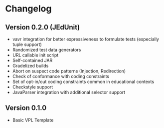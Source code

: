 # Changelog

## Version 0.2.0 (JEdUnit)

- vavr integration for better expressiveness to formulate tests (especially tuple support)
- Randomized test data generators
- URL callable init script
- Self-contained JAR
- Gradelized builds
- Abort on suspect code patterns (Injection, Redirection)
- Check of conformance with coding constraints
- Set of opt-in/out coding constraints common in educational contexts
- Checkstyle support
- JavaParser integration with additional selector support

## Version 0.1.0

- Basic VPL Template